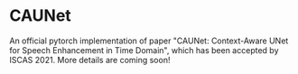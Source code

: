 # CAUNet
An official pytorch implementation of paper "CAUNet: Context-Aware UNet for Speech Enhancement in Time Domain", which has been accepted by ISCAS 2021. More details are coming soon! 
